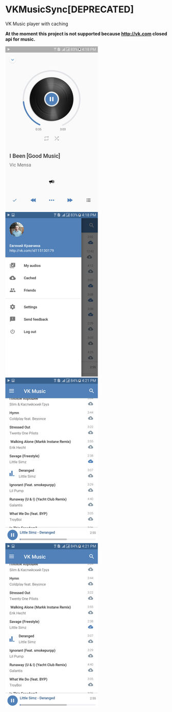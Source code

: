 # VKMusicSync[DEPRECATED]
VK Music player with caching

**At the moment this project is not supported because http://vk.com closed api for music.**

<img src="screenshots/screen1.png" width="288" height="512"> <img src="screenshots/screen2.png" width="288" height="512"> <img src="screenshots/screen3.png" width="288" height="512"> <img src="screenshots/screen3.png" width="288" height="512">
